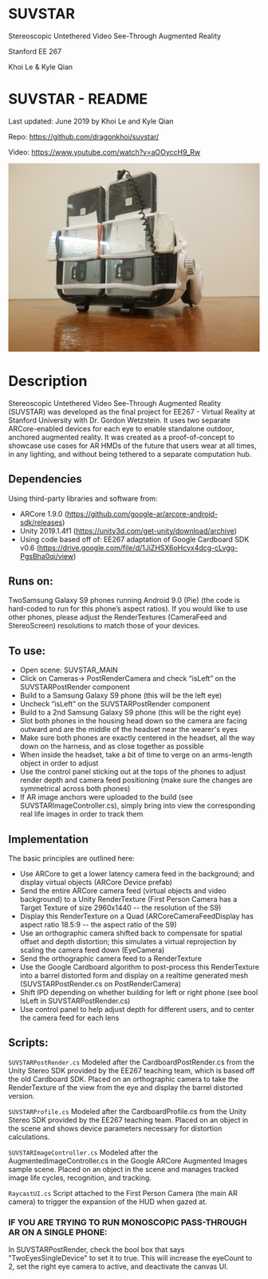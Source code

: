 # SUVSTAR
Stereoscopic Untethered Video See-Through Augmented Reality

Stanford EE 267

Khoi Le & Kyle Qian

# SUVSTAR - README
Last updated: June 2019 by Khoi Le and Kyle Qian

Repo: https://github.com/dragonkhoi/suvstar/

Video: https://www.youtube.com/watch?v=aOOyccH9_Rw

![SUVSTAR Headset](https://github.com/dragonkhoi/suvstar/blob/master/20190605_162409.jpg)

# Description
Stereoscopic Untethered Video See-Through Augmented Reality (SUVSTAR) was developed as the final project for EE267 - Virtual Reality at Stanford University with Dr. Gordon Wetzstein. It uses two separate ARCore-enabled devices for each eye to enable standalone outdoor, anchored augmented reality. It was created as a proof-of-concept to showcase use cases for AR HMDs of the future that users wear at all times, in any lighting, and without being tethered to a separate computation hub.
## Dependencies
Using third-party libraries and software from:
- ARCore 1.9.0 (https://github.com/google-ar/arcore-android-sdk/releases)
- Unity 2019.1.4f1 (https://unity3d.com/get-unity/download/archive)
- Using code based off of: EE267 adaptation of Google Cardboard SDK v0.6 (https://drive.google.com/file/d/1JiZHSX6oHcyx4dcg-cLvgg-PgsBha0qi/view)
## Runs on:
TwoSamsung Galaxy S9 phones running Android 9.0 (Pie) (the code is hard-coded to run for this phone’s aspect ratios). If you would like to use other phones, please adjust the RenderTextures (CameraFeed and StereoScreen) resolutions to match those of your devices. 
## To use:
- Open scene: SUVSTAR_MAIN
- Click on Cameras→ PostRenderCamera and check “isLeft” on the SUVSTARPostRender component
- Build to a Samsung Galaxy S9 phone (this will be the left eye)
- Uncheck “isLeft” on the SUVSTARPostRender component
- Build to a 2nd Samsung Galaxy S9 phone (this will be the right eye)
- Slot both phones in the housing head down so the camera are facing outward and are the middle of the headset near the wearer's eyes
- Make sure both phones are exactly centered in the headset, all the way down on the harness, and as close together as possible
- When inside the headset, take a bit of time to verge on an arms-length object in order to adjust
- Use the control panel sticking out at the tops of the phones to adjust render depth and camera feed positioning (make sure the changes are symmetrical across both phones)
- If AR image anchors were uploaded to the build (see SUVSTARImageController.cs), simply bring into view the corresponding real life images in order to track them

## Implementation
The basic principles are outlined here:
- Use ARCore to get a lower latency camera feed in the background; and display virtual objects (ARCore Device prefab)
- Send the entire ARCore camera feed (virtual objects and video background) to a Unity RenderTexture (First Person Camera has a Target Texture of size 2960x1440 -- the resolution of the S9)
- Display this RenderTexture on a Quad (ARCoreCameraFeedDisplay has aspect ratio 18.5:9 -- the aspect ratio of the S9)
- Use an orthographic camera shifted back to compensate for spatial offset and depth distortion; this simulates a virtual reprojection by scaling the camera feed down (EyeCamera)
- Send the orthographic camera feed to a RenderTexture
- Use the Google Cardboard algorithm to post-process this RenderTexture into a barrel distorted form and display on a realtime generated mesh (SUVSTARPostRender.cs on PostRenderCamera)
- Shift IPD depending on whether building for left or right phone (see bool IsLeft in SUVSTARPostRender.cs)
- Use control panel to help adjust depth for different users, and to center the camera feed for each lens

## Scripts:
```SUVSTARPostRender.cs```
Modeled after the CardboardPostRender.cs from the Unity Stereo SDK provided by the EE267 teaching team, which is based off the old Cardboard SDK. Placed on an orthographic camera to take the RenderTexture of the view from the eye and display the barrel distorted version.

```SUVSTARProfile.cs```
Modeled after the CardboardProfile.cs from the Unity Stereo SDK provided by the EE267 teaching team. Placed on an object in the scene and shows device parameters necessary for distortion calculations.

```SUVSTARImageController.cs```
Modeled after the AugmentedImageController.cs in the Google ARCore Augmented Images sample scene. Placed on an object in the scene and manages tracked image life cycles, recognition, and tracking.

```RaycastUI.cs```
Script attached to the First Person Camera (the main AR camera) to trigger the expansion of the HUD when gazed at.

### IF YOU ARE TRYING TO RUN MONOSCOPIC PASS-THROUGH AR ON A SINGLE PHONE:
In SUVSTARPostRender, check the bool box that says "TwoEyesSingleDevice" to set it to true. This will increase the eyeCount to 2, set the right eye camera to active, and deactivate the canvas UI. 
